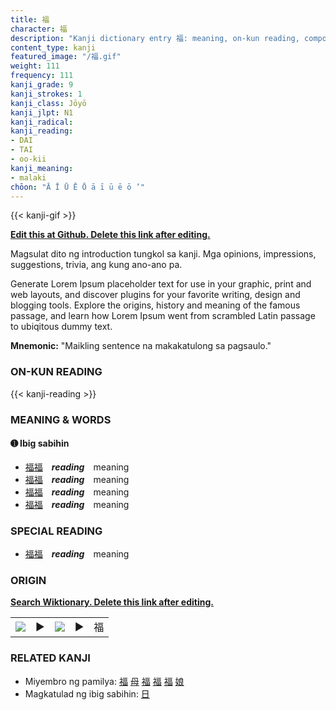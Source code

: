 ```yaml
---
title: 福
character: 福
description: "Kanji dictionary entry 福: meaning, on-kun reading, compounds, origin, related kanji"
content_type: kanji
featured_image: "/福.gif"
weight: 111
frequency: 111
kanji_grade: 9
kanji_strokes: 1
kanji_class: Jōyō
kanji_jlpt: N1
kanji_radical: 
kanji_reading: 
- DAI
- TAI
- oo-kii
kanji_meaning:
- malaki
chōon: "Ā Ī Ū Ē Ō ā ī ū ē ō ’"
---
```

[//]: # (Don't edit the line below. Kanji animated GIF code is automatically generated.)
{{< kanji-gif >}}

[//]: # (Edit below this line.)

**[Edit this at Github. Delete this link after editing.](https://github.com/tim0g/tim/tree/main/content/kanji/福/index.md)**

Magsulat dito ng introduction tungkol sa kanji. Mga opinions, impressions, suggestions, trivia, ang kung ano-ano pa.

Generate Lorem Ipsum placeholder text for use in your graphic, print and web layouts, and discover plugins for your favorite writing, design and blogging tools. Explore the origins, history and meaning of the famous passage, and learn how Lorem Ipsum went from scrambled Latin passage to ubiqitous dummy text.
 
**Mnemonic:** "Maikling sentence na makakatulong sa pagsaulo."

### ON-KUN READING

[//]: # (Don't edit the line below. ON-KUN READING code is automatically generated.)
{{< kanji-reading >}}

### MEANING & WORDS

#### ➊ **Ibig sabihin**
  - [福](../福)[福](../福)　***reading***　meaning
  - [福](../福)[福](../福)　***reading***　meaning
  - [福](../福)[福](../福)　***reading***　meaning
  - [福](../福)[福](../福)　***reading***　meaning

### SPECIAL READING
  - [福](../福)[福](../福)　***reading***　meaning

### ORIGIN

**[Search Wiktionary. Delete this link after editing.](https://wiktionary.org/wiki/福)**
<table class="kanji-table"><tr><td>
<img src="60px-福-bronze.svg.png">
</td><td>▶</td><td>
<img src="60px-福-oracle.svg.png">
</td><td>▶</td>
<td class="kanji-origin">福</td>
</tr></table>

### RELATED KANJI
- Miyembro ng pamilya: [福](../福) [母](../母) [福](../福) [福](../福) [福](../福) [娘](../娘)
- Magkatulad ng ibig sabihin: [日](../日)
